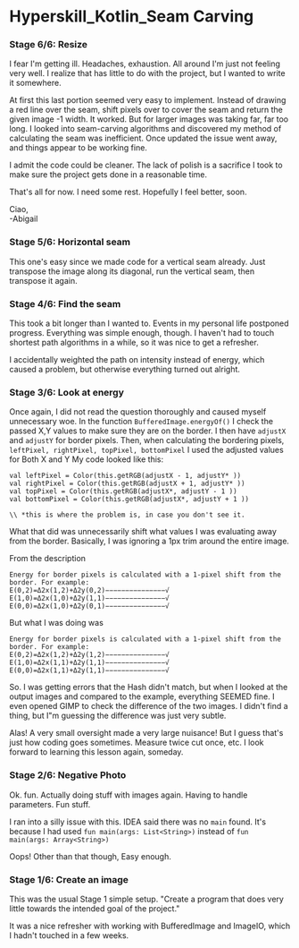 # Hyperskill_Kotlin_Seam Carving

### Stage 6/6: Resize

I fear I'm getting ill. Headaches, exhaustion. All around I'm just not feeling very well.
I realize that has little to do with the project, but I wanted to write it somewhere.

At first this last portion seemed very easy to implement. Instead of drawing a red line over the seam, shift pixels over to cover the seam and return the given image -1 width.
It worked. But for larger images was taking far, far too long. I looked into seam-carving algorithms and discovered my method of calculating the seam was inefficient. Once updated the issue went away, and things appear to be working fine.

I admit the code could be cleaner. The lack of polish is a sacrifice I took to make sure the project gets done in a reasonable time.

That's all for now. I need some rest. Hopefully I feel better, soon.

Ciao,\
-Abigail

### Stage 5/6: Horizontal seam

This one's easy since we made code for a vertical seam already.
Just transpose the image along its diagonal, run the vertical seam, then transpose it again. 

### Stage 4/6: Find the seam

This took a bit longer than I wanted to. Events in my personal life postponed progress. Everything was simple enough, though. I haven't had to touch shortest path algorithms in a while, so it was nice to get a refresher.

I accidentally weighted the path on intensity instead of energy, which caused a problem, but otherwise everything turned out alright.

### Stage 3/6: Look at energy

Once again, I did not read the question thoroughly and caused myself unnecessary woe.
In the function `BufferedImage.energyOf()` I check the passed X,Y values to make sure they are on the border.
I then have `adjustX` and `adjustY` for border pixels.
Then, when calculating the bordering pixels, `leftPixel, rightPixel, topPixel, bottomPixel` I used the adjusted values for Both X and Y
My code looked like this:
```
val leftPixel = Color(this.getRGB(adjustX - 1, adjustY* ))
val rightPixel = Color(this.getRGB(adjustX + 1, adjustY* ))
val topPixel = Color(this.getRGB(adjustX*, adjustY - 1 ))
val bottomPixel = Color(this.getRGB(adjustX*, adjustY + 1 ))

\\ *this is where the problem is, in case you don't see it. 
```
What that did was unnecessarily shift what values I was evaluating away from the border.
Basically, I was ignoring a 1px trim around the entire image.

From the description
```
Energy for border pixels is calculated with a 1-pixel shift from the border. For example:
E(0,2)=Δ2x(1,2)+Δ2y(0,2)−−−−−−−−−−−−−−−√
E(1,0)=Δ2x(1,0)+Δ2y(1,1)−−−−−−−−−−−−−−−√
E(0,0)=Δ2x(1,0)+Δ2y(0,1)−−−−−−−−−−−−−−−√
```

But what I was doing was 
```
Energy for border pixels is calculated with a 1-pixel shift from the border. For example:
E(0,2)=Δ2x(1,2)+Δ2y(1,2)−−−−−−−−−−−−−−−√
E(1,0)=Δ2x(1,1)+Δ2y(1,1)−−−−−−−−−−−−−−−√
E(0,0)=Δ2x(1,1)+Δ2y(1,1)−−−−−−−−−−−−−−−√
```

So. I was getting errors that the Hash didn't match, but when I looked at the output images and compared to the example, everything SEEMED fine.
I even opened GIMP to check the difference of the two images. I didn't find a thing, but I"m guessing the difference was just very subtle.


Alas! A very small oversight made a very large nuisance!
But I guess that's just how coding goes sometimes. Measure twice cut once, etc.
I look forward to learning this lesson again, someday.


### Stage 2/6: Negative Photo

Ok. fun. Actually doing stuff with images again. Having to handle parameters. Fun stuff.

I ran into a silly issue with this. IDEA said there was no `main` found. It's because I had used `fun main(args: List<String>)` instead of `fun main(args: Array<String>)`

Oops! Other than that though, Easy enough.

### Stage 1/6: Create an image

This was the usual Stage 1 simple setup. "Create a program that does very little towards the intended goal of the project."

It was a nice refresher with working with BufferedImage and ImageIO, which I hadn't touched in a few weeks.